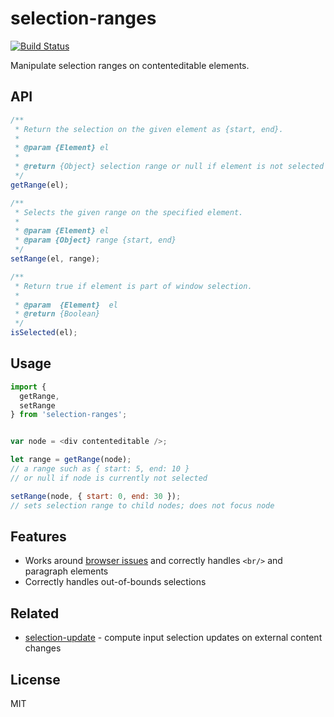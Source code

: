# selection-ranges

[![Build Status](https://travis-ci.com/nikku/selection-ranges.svg?branch=master)](https://travis-ci.com/nikku/selection-ranges)

Manipulate selection ranges on contenteditable elements.


## API

```javascript
/**
 * Return the selection on the given element as {start, end}.
 *
 * @param {Element} el
 *
 * @return {Object} selection range or null if element is not selected
 */
getRange(el);
```

```javascript
/**
 * Selects the given range on the specified element.
 *
 * @param {Element} el
 * @param {Object} range {start, end}
 */
setRange(el, range);
```

```javascript
/**
 * Return true if element is part of window selection.
 *
 * @param  {Element}  el
 * @return {Boolean}
 */
isSelected(el);
```


## Usage

```javascript
import {
  getRange,
  setRange
} from 'selection-ranges';


var node = <div contenteditable />;

let range = getRange(node);
// a range such as { start: 5, end: 10 }
// or null if node is currently not selected

setRange(node, { start: 0, end: 30 });
// sets selection range to child nodes; does not focus node
```


## Features

* Works around [browser issues](https://stackoverflow.com/questions/13949059/persisting-the-changes-of-range-objects-after-selection-in-html/13950376) and correctly handles `<br/>` and paragraph elements
* Correctly handles out-of-bounds selections


## Related

* [selection-update](https://github.com/nikku/selection-update) - compute input selection updates on external content changes


## License

MIT

